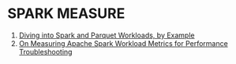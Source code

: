 # SPARK MEASURE

1. [Diving into Spark and Parquet Workloads, by Example](https://db-blog.web.cern.ch/blog/luca-canali/2017-06-diving-spark-and-parquet-workloads-example)
2. [On Measuring Apache Spark Workload Metrics for Performance Troubleshooting](https://db-blog.web.cern.ch/blog/luca-canali/2017-06-diving-spark-and-parquet-workloads-example)
